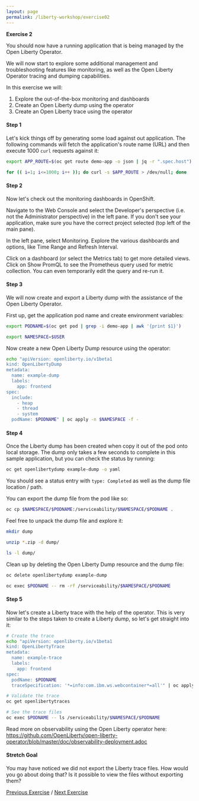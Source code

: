 ```yaml
---
layout: page
permalink: /liberty-workshop/exercise02
---
```

__Exercise 2__

You should now have a running application that is being managed by the Open Liberty Operator.

We will now start to explore some additional management and troubleshooting features like monitoring, as well as the Open Liberty Operator tracing and dumping capabilities.

In this exercise we will:
1. Explore the out-of-the-box monitoring and dashboards
1. Create an Open Liberty dump using the operator
1. Create an Open Liberty trace using the operator

#### Step 1
Let's kick things off by generating some load against out application. The following commands will fetch the application's route name (URL) and then execute 1000 `curl` requests against it:
```bash
export APP_ROUTE=$(oc get route demo-app -o json | jq -r ".spec.host")

for (( i=1; i<=1000; i++ )); do curl -s $APP_ROUTE > /dev/null; done
```

#### Step 2
Now let's check out the monitoring dashboards in OpenShift.

Navigate to the Web Console and select the Developer's perspective (i.e. not the Administrator perspective) in the left pane. If you don't see your application, make sure you have the correct project selected (top left of the main pane).

In the left pane, select Monitoring. Explore the various dashboards and options, like Time Range and Refresh Interval.

Click on a dashboard (or select the Metrics tab) to get more detailed views. Click on Show PromQL to see the Prometheus query used for metric collection. You can even temporarily edit the query and re-run it.

#### Step 3
We will now create and export a Liberty dump with the assistance of the Open Liberty Operator.

First up, get the application pod name and create environment variables:
```bash
export PODNAME=$(oc get pod | grep -i demo-app | awk '{print $1}')

export NAMESPACE=$USER
```

Now create a new Open Liberty Dump resource using the operator:
```bash
echo "apiVersion: openliberty.io/v1beta1
kind: OpenLibertyDump
metadata:
  name: example-dump
  labels:
    app: frontend
spec:
  include:
    - heap
    - thread
    - system
  podName: $PODNAME" | oc apply -n $NAMESPACE -f -
```

#### Step 4
Once the Liberty dump has been created when copy it out of the pod onto local storage. The dump only takes a few seconds to complete in this sample application, but you can check the status by running:
```bash
oc get openlibertydump example-dump -o yaml
```

You should see a status entry with `type: Completed` as well as the dump file location / path.

You can export the dump file from the pod like so:
```bash
oc cp $NAMESPACE/$PODNAME:/serviceability/$NAMESPACE/$PODNAME .
```

Feel free to unpack the dump file and explore it:
```bash
mkdir dump

unzip *.zip -d dump/

ls -l dump/
```

Clean up by deleting the Open Liberty Dump resource and the dump file:
```bash
oc delete openlibertydump example-dump

oc exec $PODNAME -- rm -rf /serviceability/$NAMESPACE/$PODNAME
```

#### Step 5
Now let's create a Liberty trace with the help of the operator. This is very similar to the steps taken to create a Liberty dump, so let's get straight into it:
```bash
# Create the trace
echo "apiVersion: openliberty.io/v1beta1
kind: OpenLibertyTrace
metadata:
  name: example-trace
  labels:
    app: frontend
spec:
  podName: $PODNAME
  traceSpecification: '*=info:com.ibm.ws.webcontainer*=all'" | oc apply -n $NAMESPACE -f -

# Validate the trace
oc get openlibertytraces

# See the trace files
oc exec $PODNAME -- ls /serviceability/$NAMESPACE/$PODNAME
```

Read more on observability using the Open Liberty operator here: https://github.com/OpenLiberty/open-liberty-operator/blob/master/doc/observability-deployment.adoc

#### Stretch Goal
You may have noticed we did not export the Liberty trace files. How would you go about doing that? Is it possible to view the files without exporting them?

[Previous Exercise](exercise01) / [Next Exercise](exercise03)
